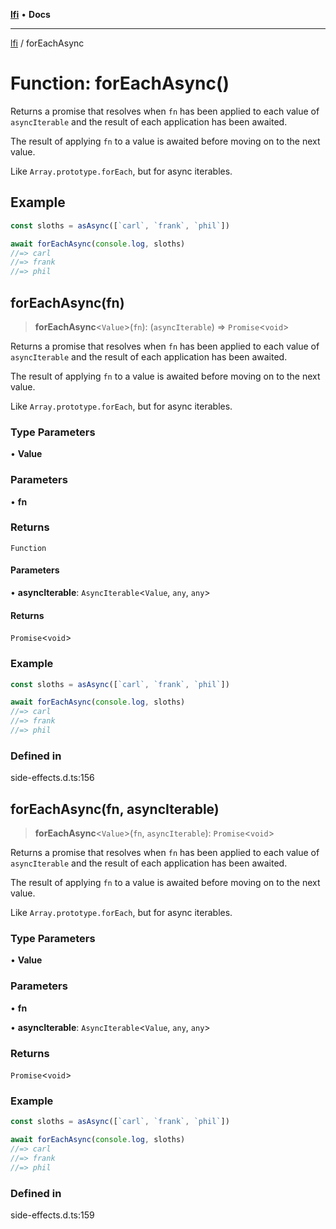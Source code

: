 [**lfi**](../readme.md) • **Docs**

***

[lfi](../globals.md) / forEachAsync

# Function: forEachAsync()

Returns a promise that resolves when `fn` has been applied to each value of
`asyncIterable` and the result of each application has been awaited.

The result of applying `fn` to a value is awaited before moving on to the
next value.

Like `Array.prototype.forEach`, but for async iterables.

## Example

```js
const sloths = asAsync([`carl`, `frank`, `phil`])

await forEachAsync(console.log, sloths)
//=> carl
//=> frank
//=> phil
```

## forEachAsync(fn)

> **forEachAsync**\<`Value`\>(`fn`): (`asyncIterable`) => `Promise`\<`void`\>

Returns a promise that resolves when `fn` has been applied to each value of
`asyncIterable` and the result of each application has been awaited.

The result of applying `fn` to a value is awaited before moving on to the
next value.

Like `Array.prototype.forEach`, but for async iterables.

### Type Parameters

• **Value**

### Parameters

• **fn**

### Returns

`Function`

#### Parameters

• **asyncIterable**: `AsyncIterable`\<`Value`, `any`, `any`\>

#### Returns

`Promise`\<`void`\>

### Example

```js
const sloths = asAsync([`carl`, `frank`, `phil`])

await forEachAsync(console.log, sloths)
//=> carl
//=> frank
//=> phil
```

### Defined in

side-effects.d.ts:156

## forEachAsync(fn, asyncIterable)

> **forEachAsync**\<`Value`\>(`fn`, `asyncIterable`): `Promise`\<`void`\>

Returns a promise that resolves when `fn` has been applied to each value of
`asyncIterable` and the result of each application has been awaited.

The result of applying `fn` to a value is awaited before moving on to the
next value.

Like `Array.prototype.forEach`, but for async iterables.

### Type Parameters

• **Value**

### Parameters

• **fn**

• **asyncIterable**: `AsyncIterable`\<`Value`, `any`, `any`\>

### Returns

`Promise`\<`void`\>

### Example

```js
const sloths = asAsync([`carl`, `frank`, `phil`])

await forEachAsync(console.log, sloths)
//=> carl
//=> frank
//=> phil
```

### Defined in

side-effects.d.ts:159
